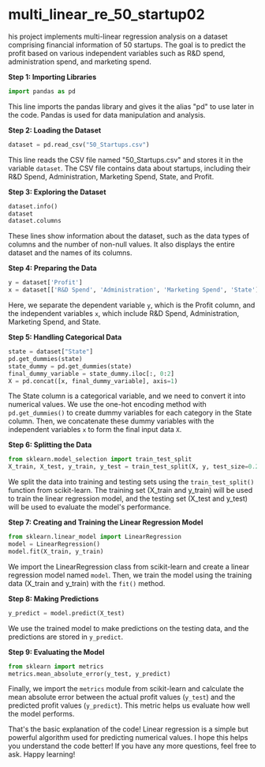 # multi_linear_re_50_startup02
his project implements multi-linear regression analysis on a dataset comprising financial information of 50 startups. The goal is to predict the profit based on various independent variables such as R&amp;D spend, administration spend, and marketing spend.


**Step 1: Importing Libraries**
```python
import pandas as pd
```
This line imports the pandas library and gives it the alias "pd" to use later in the code. Pandas is used for data manipulation and analysis.

**Step 2: Loading the Dataset**
```python
dataset = pd.read_csv("50_Startups.csv")
```
This line reads the CSV file named "50_Startups.csv" and stores it in the variable `dataset`. The CSV file contains data about startups, including their R&D Spend, Administration, Marketing Spend, State, and Profit.

**Step 3: Exploring the Dataset**
```python
dataset.info()
dataset
dataset.columns
```
These lines show information about the dataset, such as the data types of columns and the number of non-null values. It also displays the entire dataset and the names of its columns.

**Step 4: Preparing the Data**
```python
y = dataset['Profit']
x = dataset[['R&D Spend', 'Administration', 'Marketing Spend', 'State']]
```
Here, we separate the dependent variable `y`, which is the Profit column, and the independent variables `x`, which include R&D Spend, Administration, Marketing Spend, and State.

**Step 5: Handling Categorical Data**
```python
state = dataset["State"]
pd.get_dummies(state)
state_dummy = pd.get_dummies(state)
final_dummy_variable = state_dummy.iloc[:, 0:2]
X = pd.concat([x, final_dummy_variable], axis=1)
```
The State column is a categorical variable, and we need to convert it into numerical values. We use the one-hot encoding method with `pd.get_dummies()` to create dummy variables for each category in the State column. Then, we concatenate these dummy variables with the independent variables `x` to form the final input data `X`.

**Step 6: Splitting the Data**
```python
from sklearn.model_selection import train_test_split
X_train, X_test, y_train, y_test = train_test_split(X, y, test_size=0.20, random_state=1)
```
We split the data into training and testing sets using the `train_test_split()` function from scikit-learn. The training set (X_train and y_train) will be used to train the linear regression model, and the testing set (X_test and y_test) will be used to evaluate the model's performance.

**Step 7: Creating and Training the Linear Regression Model**
```python
from sklearn.linear_model import LinearRegression
model = LinearRegression()
model.fit(X_train, y_train)
```
We import the LinearRegression class from scikit-learn and create a linear regression model named `model`. Then, we train the model using the training data (X_train and y_train) with the `fit()` method.

**Step 8: Making Predictions**
```python
y_predict = model.predict(X_test)
```
We use the trained model to make predictions on the testing data, and the predictions are stored in `y_predict`.

**Step 9: Evaluating the Model**
```python
from sklearn import metrics
metrics.mean_absolute_error(y_test, y_predict)
```
Finally, we import the `metrics` module from scikit-learn and calculate the mean absolute error between the actual profit values (`y_test`) and the predicted profit values (`y_predict`). This metric helps us evaluate how well the model performs.

That's the basic explanation of the code! Linear regression is a simple but powerful algorithm used for predicting numerical values. I hope this helps you understand the code better! If you have any more questions, feel free to ask. Happy learning!
